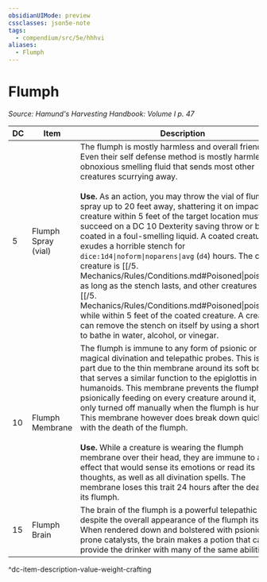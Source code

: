 ```yaml
---
obsidianUIMode: preview
cssclasses: json5e-note
tags:
  - compendium/src/5e/hhhvi
aliases:
  - Flumph
---
```

# Flumph
*Source: Hamund's Harvesting Handbook: Volume I p. 47* 

| DC | Item | Description | Value | Weight | Crafting |
|----|------|-------------|-------|--------|----------|
| 5 | Flumph Spray (vial) | The flumph is mostly harmless and overall friendly. Even their self defense method is mostly harmless; an obnoxious smelling fluid that sends most other creatures scurrying away.<br /><br />**Use.** As an action, you may throw the vial of flumph spray up to 20 feet away, shattering it on impact. Each creature within 5 feet of the target location must succeed on a DC 10 Dexterity saving throw or be coated in a foul-smelling liquid. A coated creature exudes a horrible stench for `dice:1d4\|noform\|noparens\|avg` (`d4`) hours. The coated creature is [[/5. Mechanics/Rules/Conditions.md#Poisoned\|poisoned]] as long as the stench lasts, and other creatures are [[/5. Mechanics/Rules/Conditions.md#Poisoned\|poisoned]] while within 5 feet of the coated creature. A creature can remove the stench on itself by using a short rest to bathe in water, alcohol, or vinegar. | 1 sp | 1 lb | — |
| 10 | Flumph Membrane | The flumph is immune to any form of psionic or magical divination and telepathic probes. This is in part due to the thin membrane around its soft body that serves a similar function to the epiglottis in humanoids. This membrane prevents the flumph from psionically feeding on every creature around it, and is only turned off manually when the flumph is hungry. This membrane however does break down quickly with the death of the flumph.<br /><br />**Use.** While a creature is wearing the flumph membrane over their head, they are immune to any effect that would sense its emotions or read its thoughts, as well as all divination spells. The membrane loses this trait 24 hours after the death of its flumph. | 8 sp | 2 lb | [[5. Mechanics/Items/Mood Cap (HHHVI).md\|Mood Cap]] |
| 15 | Flumph Brain | The brain of the flumph is a powerful telepathic organ despite the overall appearance of the flumph itself. When rendered down and bolstered with psionically prone catalysts, the brain makes a potion that can provide the drinker with many of the same abilities. | 1 gp | 2 lb | [[5. Mechanics/Items/Potion Of Mind Reading.md\|Potion of Mind Reading]] |
^dc-item-description-value-weight-crafting
